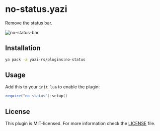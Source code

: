 # no-status.yazi

Remove the status bar.

![no-status-bar](https://github.com/user-attachments/assets/336bf813-2427-4338-827f-9ebc83d45d99)

## Installation

```sh
ya pack -a yazi-rs/plugins:no-status
```

## Usage

Add this to your `init.lua` to enable the plugin:

```lua
require("no-status"):setup()
```

## License

This plugin is MIT-licensed. For more information check the [LICENSE](LICENSE) file.
